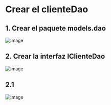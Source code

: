 # Crear el clienteDao


## 1. Crear el paquete models.dao

![image](https://user-images.githubusercontent.com/31961588/194680822-eb728029-4e43-4e14-9484-073a9264d146.png)

## 2. Crear la interfaz IClienteDao

![image](https://user-images.githubusercontent.com/31961588/194680848-32cbc9f2-4bd6-4f74-96e9-08738054f199.png)

## 2.1 

![image](https://user-images.githubusercontent.com/31961588/194680969-fc8245fd-6eb0-4ea1-aca4-169ae66788f4.png)
